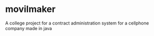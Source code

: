 # movilmaker
A college project for a contract administration system for a cellphone company made in java
